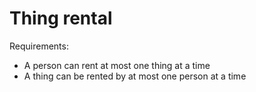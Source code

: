 # Thing rental

Requirements:

- A person can rent at most one thing at a time
- A thing can be rented by at most one person at a time
